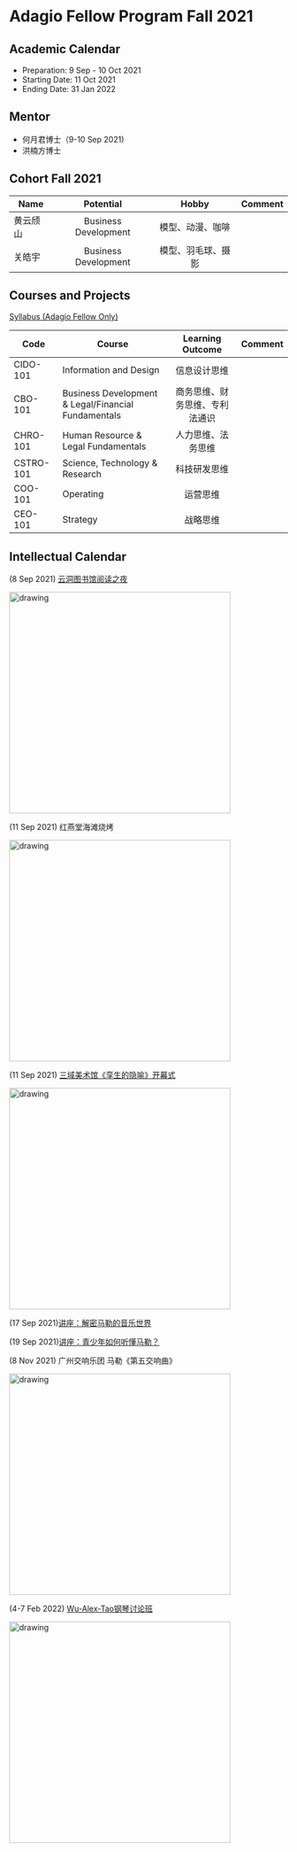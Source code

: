 # Adagio Fellow Program Fall 2021

## Academic Calendar

- Preparation: 9 Sep - 10 Oct 2021
- Starting Date: 11 Oct 2021
- Ending Date: 31 Jan 2022

## Mentor 

- 何月君博士（9-10 Sep 2021)
- 洪楠方博士

## Cohort Fall 2021

| Name | Potential | Hobby | Comment | 
| ---- | :----: | :----: | :----: |
| 黄云颀山 | Business Development | 模型、动漫、咖啡 |  |
| 关皓宇 | Business Development | 模型、羽毛球、摄影 |  |

## Courses and Projects

[Syllabus (Adagio Fellow Only)](https://spepzt4wi1.feishu.cn/docs/doccndU6SqGO8ycISJIdBTJi5Tg#KSKnT8)

| Code | Course | Learning Outcome | Comment | 
| ---- | ---- | :----: | :----: |
| CIDO-101 | Information and Design | 信息设计思维 |  |
| CBO-101 | Business Development & Legal/Financial Fundamentals | 商务思维、财务思维、专利法通识 |  |
| CHRO-101 | Human Resource & Legal Fundamentals | 人力思维、法务思维 |  |
| CSTRO-101 | Science, Technology & Research | 科技研发思维 |  |
| COO-101 | Operating | 运营思维 |  |
| CEO-101 | Strategy | 战略思维 |  |


## Intellectual Calendar

(8 Sep 2021) [云洞图书馆阅读之夜](http://hkyd.hitour2005.com/)

<img src="http://www.archcollege.com/wp-content/uploads/2020/08/1597053492987552.jpg" alt="drawing" width="400"/>

(11 Sep 2021) 红燕堂海滩烧烤

<img src="http://p3.ifengimg.com/a/2019_25/c00c56b08fd2f78_size314_w550_h278.png" alt="drawing" width="400"/>


(11 Sep 2021) [三域美术馆《孪生的隐喻》开幕式](https://mp.weixin.qq.com/s/FBXgvtt-71qvqiJv49_iqg)

<img src="https://mmbiz.qpic.cn/mmbiz_jpg/1SfQI6dtcEUVLpib9npN2BcztsDCe2th2QE77Y6I0dBEzb1ibgRBLuwZs4FuRSVvKhQTnaEOIreJlLL4WQgyYX9w/640?wx_fmt=jpeg&tp=webp&wxfrom=5&wx_lazy=1&wx_co=1" alt="drawing" width="400"/>


(17 Sep 2021)[讲座：解密马勒的音乐世界](https://mp.weixin.qq.com/s/55uPO7XKjl8MScvbkCzEXg)

(19 Sep 2021)[讲座：青少年如何听懂马勒？](https://mp.weixin.qq.com/s/55uPO7XKjl8MScvbkCzEXg)

(8 Nov 2021) 广州交响乐团 马勒《第五交响曲》

<img src="https://mmbiz.qpic.cn/mmbiz_jpg/ywIiayEqvTiaVlwl7iavljlRwW3MZSOxdUPDEmg4IazOQ6Vy72jzKn5vtqQaER5rwV9W6xrvenqibic3ucpt5HWReKA/640?wx_fmt=jpeg&tp=webp&wxfrom=5&wx_lazy=1&wx_co=1" alt="drawing" width="400"/>

(4-7 Feb 2022) [Wu-Alex-Tao钢琴讨论班](https://mp.weixin.qq.com/s/Wvssq7RoLr2bnjLfEWVWmw)

<img src="https://mmbiz.qpic.cn/mmbiz_png/4bRficQgeeuNFEq3IFA5yB9VApnfoWTl9U0bKfmeoHhOOUzKreZrrb6CL1wwgPYqn9ujLWHrVPVaqs7WyF85Uag/640?wx_fmt=png&tp=webp&wxfrom=5&wx_lazy=1&wx_co=1" alt="drawing" width="400"/>







